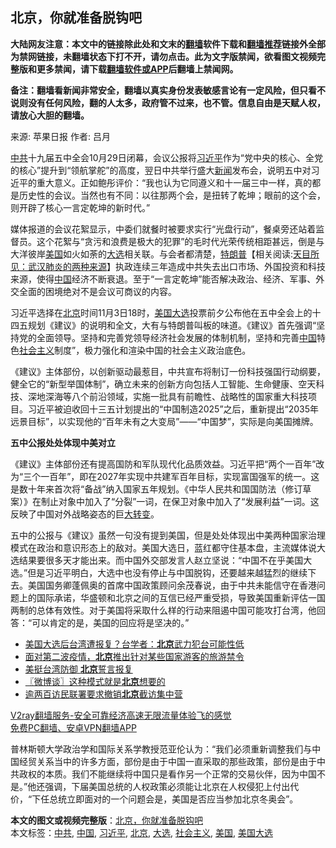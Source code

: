  <h2>北京，你就准备脱钩吧</h2> <p class="notice"><b>大陆网友注意：本文中的链接除此处和文末的<a href="https://github.com/bannedbook/fanqiang" >翻墙</a>软件下载和<a href="https://github.com/killgcd/justmysocks/blob/master/README.md">翻墙推荐</a>链接外全部为禁网链接，未翻墙状态下打不开，请勿点击。此为文字版禁闻，欲看图文视频完整版和更多禁闻，请下载<a href="https://github.com/bannedbook/fanqiang">翻墙软件或APP</a>后翻墙上禁闻网。</p><p>备注：翻墙看新闻非常安全，翻墙以真实身份发表敏感言论有一定风险，但只看不说则没有任何风险，翻的人太多，政府管不过来，也不管。信息自由是天赋人权，请放心大胆的翻墙。</b></p>  <div class="entry"> <p>来源:&nbsp;苹果日报                            作者:&nbsp;吕月                                                 </p> <p><a href="https://www.bannedbook.org/bnews/tag/%e4%b8%ad%e5%85%b1/" class="st_tag internal_tag" rel="tag" title="标签 中共 下的日志">中共</a>十九届五中全会10月29日闭幕，会议公报将<a href="https://www.bannedbook.org/bnews/tag/%e4%b9%a0%e8%bf%91%e5%b9%b3/" class="st_tag internal_tag" rel="tag" title="标签 习近平 下的日志">习近平</a>作为“党中央的核心、全党的核心”提升到“领航掌舵”的高度，翌日中共举行盛大<span class='wp_keywordlink_affiliate'><a href="https://www.bannedbook.org/" title="新闻">新闻</a></span>发布会，说明五中对习近平的重大意义。正如鲍彤评价：“我也认为它同遵义和十一届三中一样，真的都是历史性的会议。当然也有不同：以往那两个会，是扭转了乾坤；眼前的这个会，则开辟了核心一言定乾坤的新时代。”</p>  <p>媒体报道的会议花絮显示，中委们就餐时被要求实行“光盘行动”，餐桌旁还站着监督员。这个花絮与“贪污和浪费是极大的犯罪”的毛时代光荣传统相距甚远，倒是与大洋彼岸<a href="https://www.bannedbook.org/bnews/tag/%e7%be%8e%e5%9b%bd/" class="st_tag internal_tag" rel="tag" title="标签 美国 下的日志">美国</a>如火如荼的<a href="https://www.bannedbook.org/bnews/tag/%e5%a4%a7%e9%80%89/" class="st_tag internal_tag" rel="tag" title="标签 大选 下的日志">大选</a>相关联。与会者都清楚，<span class='wp_keywordlink'><a href="https://www.bannedbook.org/bnews/comments/20200816/1381118.html" title="天目所见：川普将再赢总统大选 共和党掌参众两院" target="_blank">特朗普</a></span>【相关阅读:<a href='https://www.bannedbook.org/bnews/comments/20200816/1381123.html' target='_blank'>天目所见：武汉肺炎的两种来源</a>】执政连续三年造成中共失去出口市场、外国投资和科技来源，使得<span class='wp_keywordlink_affiliate'><a href="https://www.bannedbook.org/" title="中国" target="_blank">中国</a></span>经济不断衰退。至于“一言定乾坤”能否解决政治、经济、军事、外交全面的困境绝对不是会议可商议的内容。</p> <p>习近平选择在<a href="https://www.bannedbook.org/bnews/tag/%e5%8c%97%e4%ba%ac/" class="st_tag internal_tag" rel="tag" title="标签 北京 下的日志">北京</a>时间11月3日18时，<a href="https://www.bannedbook.org/bnews/tag/%e7%be%8e%e5%9b%bd%e5%a4%a7%e9%80%89/" class="st_tag internal_tag" rel="tag" title="标签 美国大选 下的日志">美国大选</a>投票前夕公布他在五中全会上的十四五规划《建议》的说明和全文，大有与特朗普叫板的味道。《建议》首先强调“坚持党的全面领导。坚持和完善党领导经济社会发展的体制机制，坚持和完善<a href="https://www.bannedbook.org/bnews/tag/%E4%B8%AD%E5%9B%BD/" class="st_tag internal_tag" rel="tag" title="标签 中国 下的日志">中国</a>特色<a href="https://www.bannedbook.org/bnews/tag/%e7%a4%be%e4%bc%9a%e4%b8%bb%e4%b9%89/" class="st_tag internal_tag" rel="tag" title="标签 社会主义 下的日志">社会主义</a>制度”，极力强化和渲染中国的社会主义政治底色。</p>  <p>《建议》主体部份，以创新驱动最惹目，中共宣布将制订一份科技强国行动纲要，健全它的“新型举国体制”，确立未来的创新方向包括人工智能、生命健康、空天科技、深地深海等八个前沿领域，实施一批具有前瞻性、战略性的国家重大科技项目。习近平被迫收回十三五计划提出的“中国制造2025”之后，重新提出“2035年远景目标”，以实现他的“百年未有之大变局”——“中国梦”，实际是向美国摊牌。</p> <p><strong>五中公报处处体现中美对立</strong></p>  <p>《建议》主体部份还有提高国防和军队现代化品质效益。习近平把“两个一百年”改为“三个一百年”，即在2027年实现中共建军百年目标，实现富国强军的统一。这是数十年来首次将“备战”纳入国家五年规划。《中华人民共和国国防法（修订草案）》在制止对象中加入了“分裂”一词，在保卫对象中加入了“发展利益”一词。这反映了中国对外战略姿态的巨<span class='wp_keywordlink'><a href="https://www.bannedbook.org/forum2/topic893.html" title="大转变  后共产主义与后社会主义研究" target="_blank">大转变</a></span>。</p> <p>五中的公报与《建议》虽然一句没有提到美国，但是处处体现出中美两种国家治理模式在政治和意识形态上的敌对。美国大选日，蓝红都守住基本盘，主流媒体说大选结果要很多天才能出来。而中国外交部发言人赵立坚说：“中国不在乎美国大选。”但是习近平明白，大选中也没有停止与中国脱钩，还要越来越猛烈的继续下去。美国国务卿蓬佩奥的首席中国政策顾问余茂春说，由于中共未能信守在香港问题上的国际承诺，华盛顿和北京之间的互信已经严重受损，导致美国重新评估一国两制的总体有效性。对于美国将采取什么样的行动来阻遏中国可能攻打台湾，他回答：“可以肯定的是，美国的回应将是坚决的。”</p>  <ul class='op-related-articles' title='相关阅读'> <li><a href='https://www.bannedbook.org/bnews/headline/20201105/1426354.html' target='_blank'>美国大选后台湾遭报复？台学者：<b>北京</b>武力犯台可能性低</a></li> <li><a href='https://www.bannedbook.org/bnews/headline/20201105/1426279.html' target='_blank'>面对第二波疫情，<b>北京</b>推出针对某些国家游客的旅游禁令</a></li> <li><a href='https://www.bannedbook.org/bnews/baitai/20201105/1426182.html' target='_blank'>美挺台湾防御 <b>北京</b>誓言报复</a></li> <li><a href='https://www.bannedbook.org/bnews/ssgc/20201105/1426090.html' target='_blank'>〖微博谈〗这种模式就是<b>北京</b>想要的</a></li> <li><a href='https://www.bannedbook.org/bnews/bannedvideo/20201105/1425926.html' target='_blank'>逾两百访民联署要求撤销<b>北京</b>截访集中营</a></li> </ul> <p class="texttj"> <a href="https://www.bannedbook.org/forum23/topic22702.html" target="_blank">V2ray翻墙服务-安全可靠经济高速无限流量体验飞的感觉</a><br/> <a href="https://github.com/bannedbook/fanqiang/wiki/%E7%A6%81%E9%97%BB%E7%BD%91%E5%AE%89%E5%8D%93%E7%BF%BB%E5%A2%99%E6%96%B0%E9%97%BBAPP" target="_blank">免费PC翻墙、安卓VPN翻墙APP</a></p><p>普林斯顿大学政治学和国际关系学教授范亚伦认为：“我们必须重新调整我们与中国经贸关系当中的许多方面，部份是由于中国一直采取的那些政策，部份是由于中共政权的本质。我们不能继续将中国只是看作另一个正常的交易伙伴，因为中国不是。”他还强调，下届美国总统的人权政策必须能让北京在人权侵犯上付出代价，“下任总统立即面对的一个问题会是，美国是否应当参加北京冬奥会”。</p><a name='sharetosocial'></a>       <div><b>本文的图文或视频完整版</b>：<a href='https://www.bannedbook.org/bnews/ssgc/20201105/1426454.html'>北京，你就准备脱钩吧</a></div>  </div><!--END ENTRY--> <div class="postfooter"> <div>本文标签：<a href="https://www.bannedbook.org/bnews/tag/%e4%b8%ad%e5%85%b1/" rel="tag">中共</a>, <a href="https://www.bannedbook.org/bnews/tag/%E4%B8%AD%E5%9B%BD/" rel="tag">中国</a>, <a href="https://www.bannedbook.org/bnews/tag/%e4%b9%a0%e8%bf%91%e5%b9%b3/" rel="tag">习近平</a>, <a href="https://www.bannedbook.org/bnews/tag/%e5%8c%97%e4%ba%ac/" rel="tag">北京</a>, <a href="https://www.bannedbook.org/bnews/tag/%e5%a4%a7%e9%80%89/" rel="tag">大选</a>, <a href="https://www.bannedbook.org/bnews/tag/%e7%a4%be%e4%bc%9a%e4%b8%bb%e4%b9%89/" rel="tag">社会主义</a>, <a href="https://www.bannedbook.org/bnews/tag/%e7%be%8e%e5%9b%bd/" rel="tag">美国</a>, <a href="https://www.bannedbook.org/bnews/tag/%e7%be%8e%e5%9b%bd%e5%a4%a7%e9%80%89/" rel="tag">美国大选</a></div>  </div><!--END POSTFOOTER--> 
